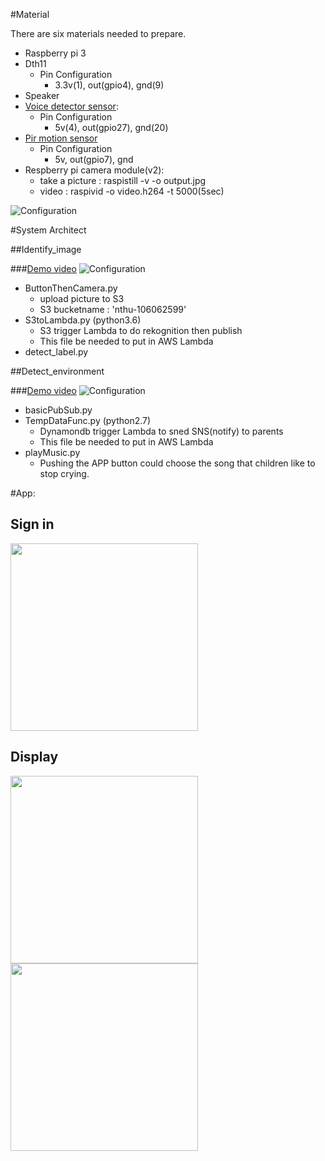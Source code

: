 #Material

There are six materials needed to prepare.

* Raspberry pi 3 
* Dth11
	* Pin Configuration
		* 3.3v(1), out(gpio4), gnd(9)
* Speaker 
* [Voice detector sensor](https://www.taiwaniot.com.tw/product/聲音感測器模組-sound-detect-sensor/):
	* Pin Configuration 	
		* 5v(4), out(gpio27), gnd(20)
* [Pir motion sensor](https://maker.pro/raspberry-pi/tutorial/how-to-interface-a-pir-motion-sensor-with-raspberry-pi-gpio)
	* Pin Configuration 
		* 5v, out(gpio7), gnd
* Respberry pi camera module(v2):
	* take a picture : raspistill -v -o output.jpg
	* video  :  raspivid -o video.h264 -t 5000(5sec)
	
![Configuration](http://wordpress.bestdaylong.com/wp-content/uploads/2016/12/RPi-3的GPIO腳位_01.jpg)

#System Architect

##Identify_image

###[Demo video](https://www.youtube.com/watch?v=iWKzJXttQiE)
![Configuration](https://epl.tw/wp-content/uploads/2018/09/螢幕快照-2018-09-13-下午12.23.39.png)

* ButtonThenCamera.py
	* upload picture to S3
	* S3 bucketname : 'nthu-106062599'
* S3toLambda.py (python3.6)
	* S3 trigger Lambda to do rekognition then publish
	* This file be needed to put in AWS Lambda
* detect_label.py

##Detect_environment

###[Demo video](https://www.youtube.com/watch?v=BRCUmnfonFg)
![Configuration](https://epl.tw/wp-content/uploads/2018/09/螢幕快照-2018-09-13-下午12.24.03-1.png)

* basicPubSub.py
* TempDataFunc.py (python2.7) 
	* Dynamondb trigger Lambda to sned SNS(notify) to parents
	* This file be needed to put in AWS Lambda
* playMusic.py	
	* Pushing the APP button could choose the song that children like to stop crying.
	
#App:

## Sign in

<img src="https://epl.tw/wp-content/uploads/2018/09/螢幕快照-2018-08-31-下午3.11.14.png"  width="300">

## Display

<img src="https://epl.tw/wp-content/uploads/2018/09/螢幕快照-2018-08-31-下午3.10.37.png"  width="300">
<img src="https://epl.tw/wp-content/uploads/2018/09/螢幕快照-2018-08-31-下午3.11.06.png"  width="300">

